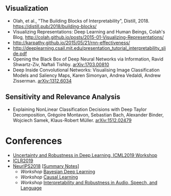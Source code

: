 ## Visualization

* Olah, et al., "The Building Blocks of Interpretability", Distill, 2018. https://distill.pub/2018/building-blocks/
* Visualizing Representations: Deep Learning and Human Beings, Colah's Blog, http://colah.github.io/posts/2015-01-Visualizing-Representations/
* http://karpathy.github.io/2015/05/21/rnn-effectiveness/
* http://deeplearning.csail.mit.edu/presentation_tutorial_interpretability_slide.pdf
* Opening the Black Box of Deep Neural Networks via Information, Ravid Shwartz-Ziv, Naftali Tishby. [arXiv:1703.00810](https://arxiv.org/abs/1703.00810)
* Deep Inside Convolutional Networks: Visualising Image Classification Models and Saliency Maps, Karen Simonyan, Andrea Vedaldi, Andrew Zisserman. [arXiv:1312.6034](https://arxiv.org/abs/1312.6034)

## Sensitivity and Relevance Analysis
* Explaining NonLinear Classification Decisions with Deep Taylor Decomposition, Grégoire Montavon, Sebastian Bach, Alexander Binder, Wojciech Samek, Klaus-Robert Müller. [arXiv:1512.02479](https://arxiv.org/abs/1512.02479)


# Conferences

* [Uncertainty and Robustness in Deep Learning, ICML2019 Workshop](https://icml.cc/Conferences/2019/ScheduleMultitrack?event=3514)
* [ICLR2019](https://iclr.cc/)
* [NeurIPS2018](https://nips.cc/Conferences/2018) [[Summary Notes]](https://taolicheng.github.io/understanding-dnn/?p=NIPS2018_Summary_UdeM.md)
  * *Workshop* [Bayesian Deep Learning](http://bayesiandeeplearning.org/)
  * *Workshop* [Causal Learning](https://sites.google.com/view/nips2018causallearning/home)
  * *Workshop* [Interpretability and Robustness in Audio, Speech, and Language](https://irasl.gitlab.io/)
